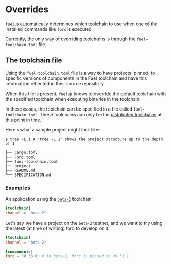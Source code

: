 # Overrides

`fuelup` automatically determines which [toolchain] to use when one of the installed commands like
`forc` is executed.

Currently, the only way of overriding toolchains is through the `fuel-toolchain.toml` file.

## The toolchain file

Using the `fuel-toolchain.toml` file is a way to have projects 'pinned' to specific versions of components
in the Fuel toolchain and have this information reflected in their source repository.

When this file is present, `fuelup` knows to override the default toolchain with the specified toolchain when executing binaries
in the toolchain.

In these cases, the toolchain can be specified in a file called `fuel-toolchain.toml`. These toolchains can only be
the [distributed toolchains] at this point in time.

Here's what a sample project might look like:

```console
$ tree -L 1 # 'tree -L 1' shows the project structure up to the depth of 1
.
├── Cargo.toml
├── Forc.toml
├── fuel-toolchain.toml
├── project
├── README.md
└── SPECIFICATION.md
```

### Examples

An application using the [`beta-2`] toolchain:

```toml
[toolchain]
channel = "beta-2"
```

Let's say we have a project on the `beta-2` testnet, and we want to try using the 
latest (at time of writing) forc to develop on it:

```toml
[toolchain]
channel = "beta-2"

[components]
forc = "0.33.0" # in beta-2, forc is pinned to v0.31.1
```

[toolchain]: concepts/toolchains.md
[distributed toolchains]: concepts/toolchains.md#toolchains
[`beta-2`]: concepts/channels/beta-2.md
